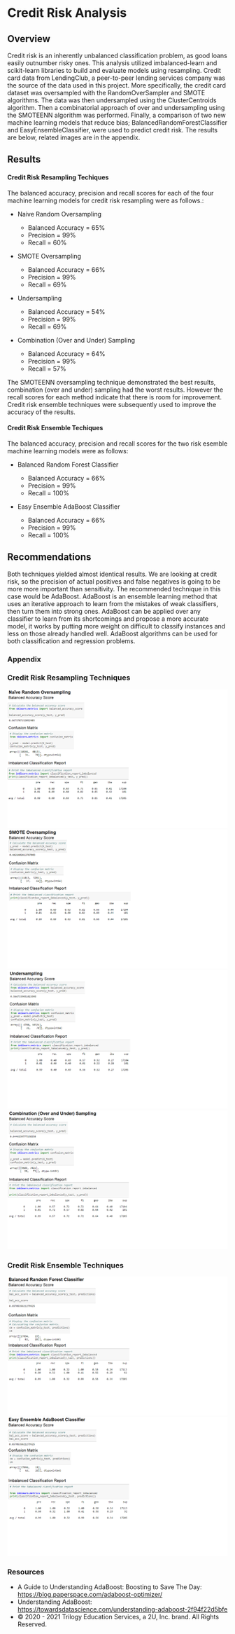 # Credit Risk Analysis  
## Overview
Credit risk is an inherently unbalanced classification problem, as good loans easily outnumber risky ones. This analysis utilized imbalanced-learn and scikit-learn libraries to build and evaluate models using resampling. Credit card data from  LendingClub, a peer-to-peer lending services company was the source of the data used in this project. More specifically, the credit card dataset was oversampled with the RandomOverSampler and SMOTE algorithms. The data was then undersampled using the ClusterCentroids algorithm. Then a combinatorial approach of over and undersampling using the SMOTEENN algorithm was performed. Finally, a comparison of two new machine learning models that reduce bias; BalancedRandomForestClassifier and EasyEnsembleClassifier, were used to predict credit risk. The results are below, related images are in the appendix.
## Results
####  Credit Risk Resampling Techiques
The balanced accuracy, precision and recall scores for each of the four machine learning models for credit risk resampling were as follows.:
- Naive Random Oversampling
	- Balanced Accuracy = 65%
	- Precision = 99%
	- Recall = 60%
	
- SMOTE Oversampling
	- Balanced Accuracy = 66%
	- Precision = 99%
	- Recall = 69%
	
- Undersampling
	- Balanced Accuracy = 54%
	- Precision = 99%
	- Recall = 69%
	
- Combination (Over and Under) Sampling
	- Balanced Accuracy = 64%
	- Precision = 99%
	- Recall = 57%

The SMOTEENN oversampling technique demonstrated the best results, combination (over and under) sampling had the worst results. However the recall scores for each method indicate that there is room for improvement. Credit risk ensemble techniques were subsequently used to improve the accuracy of the results.	
####  Credit Risk Ensemble Techiques
The balanced accuracy, precision and recall scores for the two risk esemble machine learning models were as follows:
- Balanced Random Forest Classifier
	- Balanced Accuracy = 66%
	- Precision = 99%
	- Recall = 100%
	
- Easy Ensemble AdaBoost Classifier
	- Balanced Accuracy = 66%
	- Precision = 99%
	- Recall = 100%

## Recommendations
Both techniques yielded almost identical results. We are looking at credit risk, so the precision of actual positives and false negatives is going to be more more important than sensitivity. The recommended technique in this case would be AdaBoost. AdaBoost is an ensemble learning method that uses an iterative approach to learn from the mistakes of weak classifiers, then turn them into strong ones. AdaBoost can be applied over any classifier to learn from its shortcomings and propose a more accurate model, it works by putting more weight on difficult to classify instances and less on those already handled well. AdaBoost algorithms can be used for both classification and regression problems.
### Appendix
### Credit Risk Resampling Techniques
![Naive](https://github.com/LleeMcD/Credit_Risk_Analysis/blob/main/Images/Naieve.png)
![SMOTE](https://github.com/LleeMcD/Credit_Risk_Analysis/blob/main/Images/SMOTE.png)
![Undersampling](https://github.com/LleeMcD/Credit_Risk_Analysis/blob/main/Images/Undersampling.png)
![Undersampling](https://github.com/LleeMcD/Credit_Risk_Analysis/blob/main/Images/Combination.png)

### Credit Risk Ensemble Techniques
![Forest](https://github.com/LleeMcD/Credit_Risk_Analysis/blob/main/Images/Forest.png)
![AdaBoost](https://github.com/LleeMcD/Credit_Risk_Analysis/blob/main/Images/AdaBoost.png)

### Resources
- A Guide to Understanding AdaBoost: Boosting to Save The Day: https://blog.paperspace.com/adaboost-optimizer/
- Understanding AdaBoost: https://towardsdatascience.com/understanding-adaboost-2f94f22d5bfe
- © 2020 - 2021 Trilogy Education Services, a 2U, Inc. brand. All Rights Reserved.
